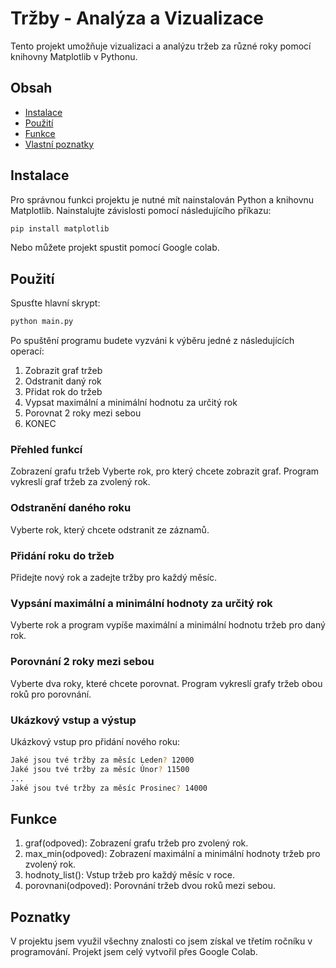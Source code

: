 # Tržby - Analýza a Vizualizace

Tento projekt umožňuje vizualizaci a analýzu tržeb za různé roky pomocí knihovny Matplotlib v Pythonu.

## Obsah

- [Instalace](#instalace)
- [Použití](#použití)
- [Funkce](#funkce)
- [Vlastní poznatky](#poznatky)

## Instalace

Pro správnou funkci projektu je nutné mít nainstalován Python a knihovnu Matplotlib. Nainstalujte závislosti pomocí následujícího příkazu:

```bash
pip install matplotlib
```
Nebo můžete projekt spustit pomocí Google colab.
## Použití

Spusťte hlavní skrypt:
```bash
python main.py
```
Po spuštění programu budete vyzváni k výběru jedné z následujících operací:

1. Zobrazit graf tržeb
2. Odstranit daný rok
3. Přidat rok do tržeb
4. Vypsat maximální a minimální hodnotu za určitý rok
5. Porovnat 2 roky mezi sebou
6. KONEC

### Přehled funkcí
Zobrazení grafu tržeb
Vyberte rok, pro který chcete zobrazit graf. Program vykreslí graf tržeb za zvolený rok.

### Odstranění daného roku
Vyberte rok, který chcete odstranit ze záznamů.

### Přidání roku do tržeb
Přidejte nový rok a zadejte tržby pro každý měsíc.

### Vypsání maximální a minimální hodnoty za určitý rok
Vyberte rok a program vypíše maximální a minimální hodnotu tržeb pro daný rok.

### Porovnání 2 roky mezi sebou
Vyberte dva roky, které chcete porovnat. Program vykreslí grafy tržeb obou roků pro porovnání.

### Ukázkový vstup a výstup
Ukázkový vstup pro přidání nového roku:
```bash
Jaké jsou tvé tržby za měsíc Leden? 12000
Jaké jsou tvé tržby za měsíc Únor? 11500
...
Jaké jsou tvé tržby za měsíc Prosinec? 14000

```
## Funkce
1. graf(odpoved): Zobrazení grafu tržeb pro zvolený rok.
2. max_min(odpoved): Zobrazení maximální a minimální hodnoty tržeb pro zvolený rok.
3. hodnoty_list(): Vstup tržeb pro každý měsíc v roce.
4. porovnani(odpoved): Porovnání tržeb dvou roků mezi sebou.

## Poznatky
V projektu jsem využil všechny znalosti co jsem získal ve třetím ročníku v programování.
Projekt jsem celý vytvořil přes Google Colab.
